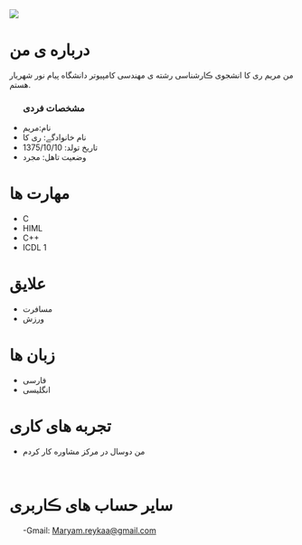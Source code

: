 <img src="https://avatars.githubusercontent.com/u/87013186?s=400&u=c5e5b2292d53c4a4481316b4ca62e8cf875b7813&v=4"/>
<h1> درباره ی من</h1>
  <p> من مریم ری کا انشجوی ڪارشناسی رشته ی مهندسی کامپیوتر دانشگاه پیام نور شهریار  هستم.</p>
  
  <ul>
    <h3> مشخصات فردی</h3>
  <li>نام:مریم</li>
  <li>نام خانوادگے: ری کا</li>
  <li>تاریخ تولد: 1375/10/10</li>
  <li>وضعیت تاهل: مجرد</li>

</ul>

  
<h1>مهارت ها</h1>

<ul>
       <li>C</li>
    <li>HIML</li>
    <li>C++</li>
    <li>ICDL 1</li>
   </ul>

<h1>علایق </h1>
<ul>
 <li> مسافرت</li>
 <li> ورزش  </li>
</ul>

<h1> زبان ها</h1>
<ul>
  <li>فارسی</li>
    <li>انگلیسی</li>
</ul>

<h1> تجربه های کاری </h1>
<ul>
   <li>من دوسال در مرکز مشاوره کار کردم</li>
</ul>

<br/>

<h1> سایر حساب های ڪاربری </h1>
<ul>
 
-Gmail: Maryam.reykaa@gmail.com
  </ul>

